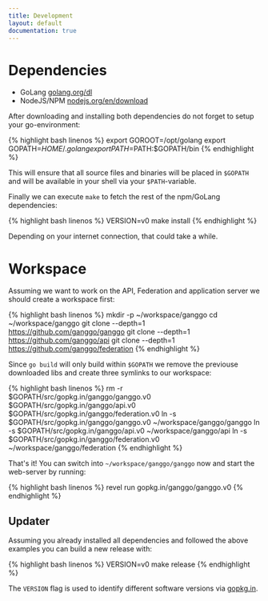 ```yaml
---
title: Development
layout: default
documentation: true
---
```


# Dependencies

  * GoLang [golang.org/dl](https://golang.org/dl/)
  * NodeJS/NPM [nodejs.org/en/download](https://nodejs.org/en/download/package-manager)

After downloading and installing both dependencies do not forget to setup your go-environment:

{% highlight bash linenos %}
    export GOROOT=/opt/golang
    export GOPATH=$HOME/.golang
    export PATH=$PATH:$GOPATH/bin
{% endhighlight %}

This will ensure that all source files and binaries will be placed in `$GOPATH` and will be available in your shell via your `$PATH`-variable.

Finally we can execute `make` to fetch the rest of the npm/GoLang dependencies:

{% highlight bash linenos %}
    VERSION=v0 make install
{% endhighlight %}

Depending on your internet connection, that could take a while.

# Workspace

Assuming we want to work on the API, Federation and application server we should
create a workspace first:

{% highlight bash linenos %}
    mkdir -p ~/workspace/ganggo
    cd ~/workspace/ganggo
    git clone --depth=1 https://github.com/ganggo/ganggo
    git clone --depth=1 https://github.com/ganggo/api
    git clone --depth=1 https://github.com/ganggo/federation
{% endhighlight %}

Since `go build` will only build within `$GOPATH` we remove the previouse downloaded libs and create three symlinks to our workspace:

{% highlight bash linenos %}
    rm -r $GOPATH/src/gopkg.in/ganggo/ganggo.v0 $GOPATH/src/gopkg.in/ganggo/api.v0 $GOPATH/src/gopkg.in/ganggo/federation.v0
    ln -s $GOPATH/src/gopkg.in/ganggo/ganggo.v0 ~/workspace/ganggo/ganggo
    ln -s $GOPATH/src/gopkg.in/ganggo/api.v0 ~/workspace/ganggo/api
    ln -s $GOPATH/src/gopkg.in/ganggo/federation.v0 ~/workspace/ganggo/federation
{% endhighlight %}

That's it! You can switch into `~/workspace/ganggo/ganggo` now and start the web-server by running:

{% highlight bash linenos %}
    revel run gopkg.in/ganggo/ganggo.v0
{% endhighlight %}

## Updater

Assuming you already installed all dependencies and followed the above examples you can build a new release with:

{% highlight bash linenos %}
    VERSION=v0 make release
{% endhighlight %}

The `VERSION` flag is used to identify different software versions via [gopkg.in](http://gopkg.in).
